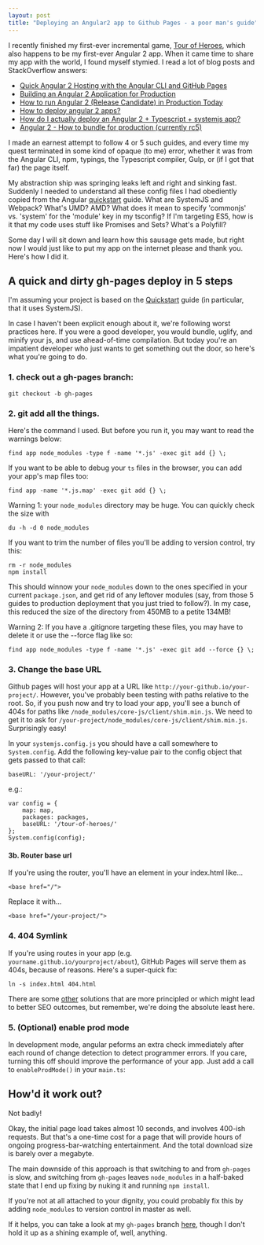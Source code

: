 ```yaml
---
layout: post
title: "Deploying an Angular2 app to Github Pages - a poor man's guide"
---
```


I recently finished my first-ever incremental game, [Tour of Heroes](https://colinmorris.github.io/tour-of-heroes/), which also happens to be my first-ever Angular 2 app. When it came time to share my app with the world, I found myself stymied. I read a lot of blog posts and StackOverflow answers:

- [Quick Angular 2 Hosting with the Angular CLI and GitHub Pages](http://developer.telerik.com/featured/quick-angular-2-hosting-angular-cli-github-pages/)
- [Building an Angular 2 Application for Production](http://blog.mgechev.com/2016/06/26/tree-shaking-angular2-production-build-rollup-javascript/)
- [How to run Angular 2 (Release Candidate) in Production Today](http://blog.angular-university.io/how-to-run-angular-2-in-production-today/)
- [How to deploy angular 2 apps?](http://stackoverflow.com/a/35563542/262271)
- [How do I actually deploy an Angular 2 + Typescript + systemjs app?](http://stackoverflow.com/a/36315060/262271)
- [Angular 2 - How to bundle for production (currently rc5)](http://stackoverflow.com/questions/37631098/angular-2-how-to-bundle-for-production-currently-rc5)

I made an earnest attempt to follow 4 or 5 such guides, and every time my quest terminated in some kind of opaque (to me) error, whether it was from the Angular CLI, npm, typings, the Typescript compiler, Gulp, or (if I got that far) the page itself. 

My abstraction ship was springing leaks left and right and sinking fast. Suddenly I needed to understand all these config files I had obediently copied from the Angular [quickstart](https://angular.io/docs/ts/latest/quickstart.html) guide. What are SystemJS and Webpack? What's UMD? AMD? What does it mean to specify 'commonjs' vs. 'system' for the 'module' key in my tsconfig? If I'm targeting ES5, how is it that my code uses stuff like Promises and Sets? What's a Polyfill?

Some day I will sit down and learn how this sausage gets made, but right now I would just like to put my app on the internet please and thank you. Here's how I did it.

## A quick and dirty gh-pages deploy in 5 steps

I'm assuming your project is based on the [Quickstart](https://angular.io/docs/ts/latest/quickstart.html) guide (in particular, that it uses SystemJS). 

In case I haven't been explicit enough about it, we're following worst practices here. If you were a good developer, you would bundle, uglify, and minify your js, and use ahead-of-time compilation. But today you're an impatient developer who just wants to get something out the door, so here's what you're going to do.

### 1. check out a gh-pages branch:

    git checkout -b gh-pages

### 2. git add **all the things**.

Here's the command I used. But before you run it, you may want to read the warnings below:

    find app node_modules -type f -name '*.js' -exec git add {} \;

If you want to be able to debug your `ts` files in the browser, you can add your app's map files too:

    find app -name '*.js.map' -exec git add {} \;

Warning 1: your `node_modules` directory may be huge. You can quickly check the size with 

    du -h -d 0 node_modules
    
If you want to trim the number of files you'll be adding to version control, try this:

    rm -r node_modules
    npm install

This should winnow your `node_modules` down to the ones specified in your current `package.json`, and get rid of any leftover modules (say, from those 5 guides to production deployment that you just tried to follow?). In my case, this reduced the size of the directory from 450MB to a petite 134MB!

Warning 2: If you have a .gitignore targeting these files, you may have to delete it or use the --force flag like so:
    
    find app node_modules -type f -name '*.js' -exec git add --force {} \;

### 3. Change the base URL

Github pages will host your app at a URL like `http://your-github.io/your-project/`. However, you've probably been testing with paths relative to the root. So, if you push now and try to load your app, you'll see a bunch of 404s for paths like `/node_modules/core-js/client/shim.min.js`. We need to get it to ask for `/your-project/node_modules/core-js/client/shim.min.js`. Surprisingly easy!

In your `systemjs.config.js` you should have a call somewhere to `System.config`. Add the following key-value pair to the config object that gets passed to that call:

    baseURL: '/your-project/'

e.g.:

    var config = {
        map: map,
        packages: packages,
        baseURL: '/tour-of-heroes/'
    };
    System.config(config);

#### 3b. Router base url

If you're using the router, you'll have an element in your index.html like...

    <base href="/">

Replace it with...

    <base href="/your-project/">


### 4. 404 Symlink

If you're using routes in your app (e.g. `yourname.github.io/yourproject/about`), GitHub Pages will serve them as 404s, because of reasons. Here's a super-quick fix:

    ln -s index.html 404.html

There are some [other](https://github.com/rafrex/spa-github-pages) solutions that are more principled or which might lead to better SEO outcomes, but remember, we're doing the absolute least here.

### 5. (Optional) enable prod mode

In development mode, angular peforms an extra check immediately after each round of change detection to detect programmer errors. If you care, turning this off should improve the performance of your app. Just add a call to `enableProdMode()` in your `main.ts`:

<script src="https://gist.github.com/colinmorris/2f4e336042967c0c253b70f2f129cc88.js"></script>

## How'd it work out?

Not badly!

Okay, the initial page load takes almost 10 seconds, and involves 400-ish requests. But that's a one-time cost for a page that will provide hours of ongoing progress-bar-watching entertainment. And the total download size is barely over a megabyte. 

The main downside of this approach is that switching to and from `gh-pages` is slow, and switching from `gh-pages` leaves `node_modules` in a half-baked state that I end up fixing by nuking it and running `npm install`. 

If you're not at all attached to your dignity, you could probably fix this by adding `node_modules` to version control in master as well. 

If it helps, you can take a look at my `gh-pages` branch [here](https://github.com/colinmorris/tour-of-heroes/tree/gh-pages), though I don't hold it up as a shining example of, well, anything.
